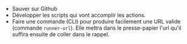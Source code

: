 * Sauver sur Github
* Développer les scripts qui vont accomplir les actions.
* Faire une commande (CLI) pour produire facilement une URL valide (commande `runner-url`). Elle mettra dans le presse-papier l'url qu'il suffira ensuite de coller dans le rappel.
